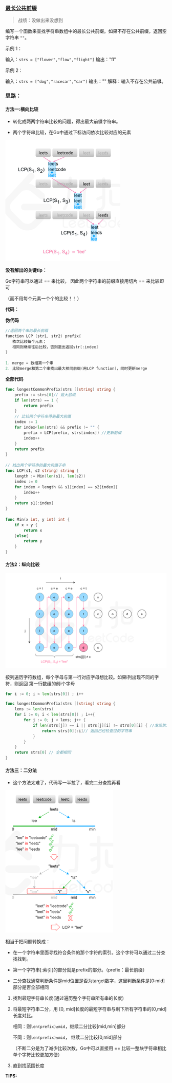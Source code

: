 ### [最长公共前缀](https://leetcode-cn.com/leetbook/read/array-and-string/ceda1/)

> 战绩：没做出来没想到

编写一个函数来查找字符串数组中的最长公共前缀。如果不存在公共前缀，返回空字符串 `""`。

示例 1：

输入：`strs = ["flower","flow","flight"]`
输出："fl"

示例 2：

输入：`strs = ["dog","racecar","car"]`
输出：""
解释：输入不存在公共前缀。

### 思路：

#### 方法一:横向比较



- 转化成两两字符串比较的问题，得出最大前缀字符串。

- 两个字符串比较，在Go中通过下标访问依次比较对应的元素

<img src="pic/%5B%E8%AF%BE%5D%E6%9C%80%E9%95%BF%E5%AD%97%E7%AC%A6%E5%89%8D%E7%BC%80.assets/image-20220307182504203.png" alt="image-20220307182504203" style="zoom:50%;" />



**没有解出的关键tip：**

Go字符串可以通过 == 来比较， 因此两个字符串的前缀直接用切片 == 来比较即可

（而不用每个元素一个个的比较！！）



**代码：**

**伪代码**

```go
//返回两个串的最长前缀
function LCP (str1, str2) prefix{
   依次比较每个元素；
   相同则继续往后比较，否则退出返回str[:index]
}

1. merge = 数组第一个串
2. 比较merge和第二个串找出最大相同前缀(用LCP function)，同时更新merge

```

**全部代码**

```go
func longestCommonPrefix(strs []string) string {
    prefix := strs[0]// 最大前缀
    if len(strs) == 1 {
        return prefix
    }
    // 比较两个字符串得到最大前缀
    index := 1
    for index<len(strs) && prefix != "" {
        prefix = LCP(prefix, strs[index]) //更新前缀
        index++
    }
    return prefix
}

// 找出两个字符串的最大前缀子串
func LCP(s1, s2 string) string {
    length := Min(len(s1), len(s2))
    index := 0
    for index < length && s1[index] == s2[index]{
        index++
    }
    return s1[:index]
}

func Min(x int, y int) int {
    if x < y {
        return x
    }else{
        return y
    }
}
```







#### 方法2：纵向比较

<img src="pic/class%E6%9C%80%E9%95%BF%E5%AD%97%E7%AC%A6%E5%89%8D%E7%BC%80.assets/image-20220308145229687.png" alt="image-20220308145229687" style="zoom: 50%;" />



按列遍历字符数组，每个字母与第一行对应字母想比较。如果i列出现不同的字符，则返回 第一行数组的前i个字母

```go
for i := 0; i < len(strs[0]) ; i++
```

```go
func longestCommonPrefix(strs []string) string {
    lens := len(strs)
    for i := 0; i < len(strs[0]) ; i++{
        for j := 0; j < lens; j++ {
            if len(strs[j]) == i || strs[j][i] != strs[0][i] { //发现第i个不同or发现某串长度不够（本串的长度与即将访问的索引号i相同，则已经到达了最后一个元素的后面，需要返回）
                return strs[0][:i]// 返回已经检查过的字符串 
            }
        }
    }
    return strs[0] // 全都相同
}
```





#### 方法三：二分法

- 这个方法太难了，代码写一半拉了，看完二分查找再看

<img src="pic/class%E6%9C%80%E9%95%BF%E5%AD%97%E7%AC%A6%E5%89%8D%E7%BC%80.assets/image-20220308160026673.png" alt="image-20220308160026673" style="zoom:50%;" />

相当于把问题转换成：

- 在一个字符串里面寻找符合条件的那个字符的索引。这个字符可以通过二分查找找到。

- 第一个字符串[:索引]的部分就是prefix的部分。（prefix：最长前缀）

- 二分查找通常判断条件是mid位置是否为target数字，这里判断条件是[0:mid]部分是否全部相同



1. 找到最短字符串长度(通过遍历整个字符串所有串的长度)

2. 将最短字符串二分，用 [0, mid]长度的最短字符串与剩下所有字符串的[0,mid]长度对比。

   相同：则`len(prefix)≥mid`，继续二分比较[mid,min]部分

   不同：则`len(prefix)≤mid`， 继续二分比较[0,mid]部分

   （不断二分是为了减少比较次数，Go中可以直接用 == 比较一整块字符串相比单个字符比较更加方便）

3. 直到找范围长度



**TIPS:**

```go

```

